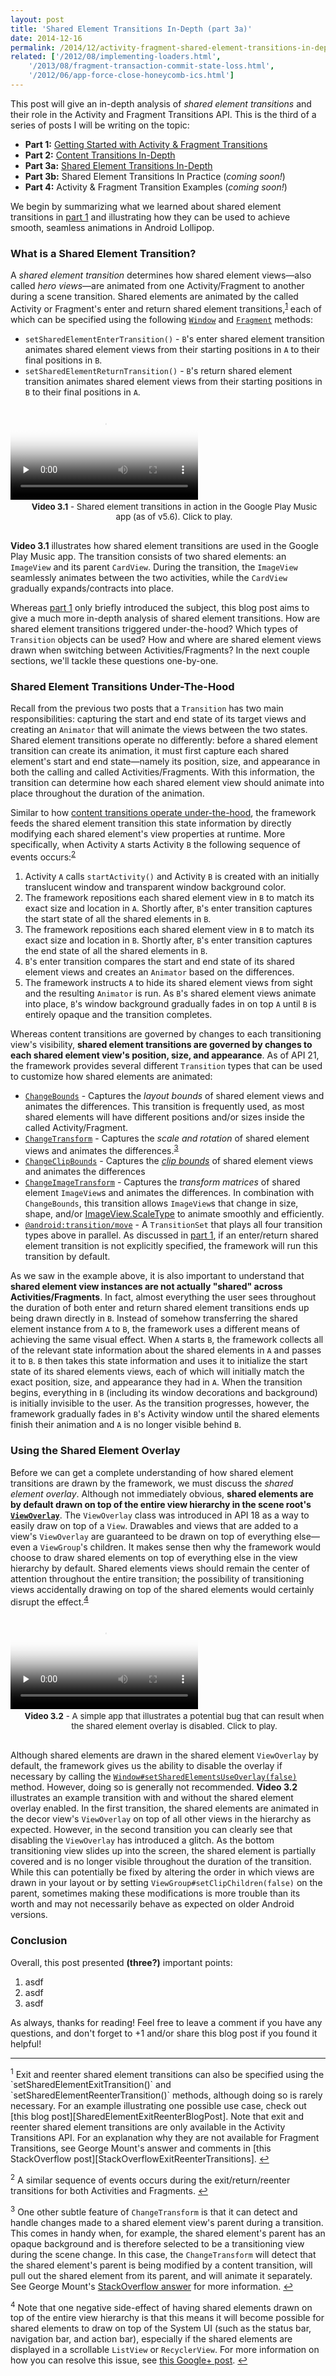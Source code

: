 ```yaml
---
layout: post
title: 'Shared Element Transitions In-Depth (part 3a)'
date: 2014-12-16
permalink: /2014/12/activity-fragment-shared-element-transitions-in-depth-part3a.html
related: ['/2012/08/implementing-loaders.html',
    '/2013/08/fragment-transaction-commit-state-loss.html',
    '/2012/06/app-force-close-honeycomb-ics.html']
---
```


This post will give an in-depth analysis of _shared element transitions_ and their role in the Activity and Fragment Transitions API. This is the third of a series of posts I will be writing on the topic:

* **Part 1:** [Getting Started with Activity & Fragment Transitions][part1]
* **Part 2:** [Content Transitions In-Depth][part2]
* **Part 3a:** [Shared Element Transitions In-Depth][part3a]
* **Part 3b:** Shared Element Transitions In Practice (_coming soon!_)
* **Part 4:** Activity & Fragment Transition Examples (_coming soon!_)

We begin by summarizing what we learned about shared element transitions in [part 1][part1] and illustrating how they can be used to achieve smooth, seamless animations in Android Lollipop.

### What is a Shared Element Transition?

<!--morestart-->

A _shared element transition_ determines how shared element views&mdash;also called _hero views_&mdash;are animated from one Activity/Fragment to another during a scene transition. Shared elements are animated by the called Activity or Fragment's enter and return shared element transitions,<sup><a href="#footnote1" id="ref1">1</a></sup> each of which can be specified using the following [`Window`][Window] and [`Fragment`][Fragment] methods:

* `setSharedElementEnterTransition()` - `B`'s enter shared element transition animates shared element views from their starting positions in `A` to their final positions in `B`.
* `setSharedElementReturnTransition()` - `B`'s return shared element transition animates shared element views from their starting positions in `B` to their final positions in `A`.

<!--more-->

<div class="responsive-figure nexus6-figure">
  <div class="framed-nexus6-port">
  <video id="figure31" onclick="playPause('figure31')" poster="/assets/videos/posts/2014/12/16/music-opt.png" preload="none">
    <source src="/assets/videos/posts/2014/12/16/music-opt.mp4" type="video/mp4">
    <source src="/assets/videos/posts/2014/12/16/music-opt.webm" type="video/webm">
    <source src="/assets/videos/posts/2014/12/16/music-opt.ogv" type="video/ogg">
  </video>
  </div>
  <div style="font-size:10pt;margin-left:20px;margin-bottom:30px">
    <p class="img-caption" style="margin-top:3px;margin-bottom:10px;text-align: center;"><strong>Video 3.1</strong> - Shared element transitions in action in the Google Play Music app (as of v5.6). Click to play.</p>
  </div>
</div>

**Video 3.1** illustrates how shared element transitions are used in the Google Play Music app. The transition consists of two shared elements: an `ImageView` and its parent `CardView`. During the transition, the `ImageView` seamlessly animates between the two activities, while the `CardView` gradually expands/contracts into place.

Whereas [part 1][part1] only briefly introduced the subject, this blog post aims to give a much more in-depth analysis of shared element transitions. How are shared element transitions triggered under-the-hood? Which types of `Transition` objects can be used? How and where are shared element views drawn when switching between Activities/Fragments? In the next couple sections, we'll tackle these questions one-by-one.

### Shared Element Transitions Under-The-Hood

Recall from the previous two posts that a `Transition` has two main responsibilities: capturing the start and end state of its target views and creating an `Animator` that will animate the views between the two states. Shared element transitions operate no differently: before a shared element transition can create its animation, it must first capture each shared element's start and end state&mdash;namely its position, size, and appearance in both the calling and called Activities/Fragments. With this information, the transition can determine how each shared element view should animate into place throughout the duration of the animation.

Similar to how [content transitions operate under-the-hood][part2], the framework feeds the shared element transition this state information by directly modifying each shared element's view properties at runtime. More specifically, when Activity `A` starts Activity `B` the following sequence of events occurs:<sup><a href="#footnote2" id="ref2">2</a></sup>

1. Activity `A` calls `startActivity()` and Activity `B` is created with an initially translucent window and transparent window background color.
2. The framework repositions each shared element view in `B` to match its exact size and location in `A`. Shortly after, `B`'s enter transition captures the start state of all the shared elements in `B`.
3. The framework repositions each shared element view in `B` to match its exact size and location in `B`. Shortly after, `B`'s enter transition captures the end state of all the shared elements in `B`.
4. `B`'s enter transition compares the start and end state of its shared element views and creates an `Animator` based on the differences.
5. The framework instructs `A` to hide its shared element views from sight and the resulting `Animator` is run. As `B`'s shared element views animate into place, `B`'s window background gradually fades in on top `A` until `B` is entirely opaque and the transition completes.

Whereas content transitions are governed by changes to each transitioning view's visibility, **shared element transitions are governed by changes to each shared element view's position, size, and appearance**. As of API 21, the framework provides several different `Transition` types that can be used to customize how shared elements are animated:

* [`ChangeBounds`][ChangeBounds] - Captures the _layout bounds_ of shared element views and animates the differences. This transition is frequently used, as most shared elements will have different positions and/or sizes inside the called Activity/Fragment.
* [`ChangeTransform`][ChangeTransform] - Captures the _scale and rotation_ of shared element views and animates the differences.<sup><a href="#footnote3" id="ref3">3</a></sup>
* [`ChangeClipBounds`][ChangeClipBounds] - Captures the [_clip bounds_][View#setClipBounds()] of shared element views and animates the differences
* [`ChangeImageTransform`][ChangeImageTransform] - Captures the _transform matrices_ of shared element `ImageView`s and animates the differences. In combination with `ChangeBounds`, this transition allows `ImageView`s that change in size, shape, and/or [ImageView.ScaleType][ImageView.ScaleType] to animate smoothly and efficiently.
* [`@android:transition/move`][Move] - A `TransitionSet` that plays all four transition types above in parallel. As discussed in [part 1][part1], if an enter/return shared element transition is not explicitly specified, the framework will run this transition by default.

As we saw in the example above, it is also important to understand that **shared element view instances are not actually "shared" across Activities/Fragments**. In fact, almost everything the user sees throughout the duration of both enter and return shared element transitions ends up being drawn directly in `B`. Instead of somehow transferring the shared element instance from `A` to `B`, the framework uses a different means of achieving the same visual effect. When `A` starts `B`, the framework collects all of the relevant state information about the shared elements in `A` and passes it to `B`. `B` then takes this state information and uses it to initialize the start state of its shared elements views, each of which will initially match the exact position, size, and appearance they had in `A`. When the transition begins, everything in `B` (including its window decorations and background) is initially invisible to the user. As the transition progresses, however, the framework gradually fades in `B`'s Activity window until the shared elements finish their animation and `A` is no longer visible behind `B`.

### Using the Shared Element Overlay

Before we can get a complete understanding of how shared element transitions are drawn by the framework, we must discuss the _shared element overlay_. Although not immediately obvious, **shared elements are by default drawn on top of the entire view hierarchy in the scene root's [`ViewOverlay`][ViewOverlay]**. The `ViewOverlay` class was introduced in API 18 as a way to easily draw on top of a `View`. Drawables and views that are added to a view's `ViewOverlay` are guaranteed to be drawn on top of everything else&mdash;even a `ViewGroup`'s children. It makes sense then why the framework would choose to draw shared elements on top of everything else in the view hierarchy by default. Shared elements views should remain the center of attention throughout the entire transition; the possibility of transitioning views accidentally drawing on top of the shared elements would certainly disrupt the effect.<sup><a href="#footnote4" id="ref4">4</a></sup>

<div class="responsive-figure nexus6-figure">
  <div class="framed-nexus6-port">
  <video id="figure32" onclick="playPause('figure32')" poster="/assets/videos/posts/2014/12/16/overlay-opt.png" preload="none">
    <source src="/assets/videos/posts/2014/12/16/overlay-opt.mp4" type="video/mp4">
    <source src="/assets/videos/posts/2014/12/16/overlay-opt.webm" type="video/webm">
    <source src="/assets/videos/posts/2014/12/16/overlay-opt.ogv" type="video/ogg">
  </video>
  </div>
  <div style="font-size:10pt;margin-left:20px;margin-bottom:30px">
    <p class="img-caption" style="margin-top:3px;margin-bottom:10px;text-align: center;"><strong>Video 3.2</strong> - A simple app that illustrates a potential bug that can result when the shared element overlay is disabled. Click to play.</p>
  </div>
</div>

Although shared elements are drawn in the shared element `ViewOverlay` by default, the framework gives us the ability to disable the overlay if necessary by calling the [`Window#setSharedElementsUseOverlay(false)`][setSharedElementsUseOverlay] method. However, doing so is generally not recommended. **Video 3.2** illustrates an example transition with and without the shared element overlay enabled. In the first transition, the shared elements are animated in the decor view's `ViewOverlay` on top of all other views in the hierarchy as expected. However, in the second transition you can clearly see that disabling the `ViewOverlay` has introduced a glitch. As the bottom transitioning view slides up into the screen, the shared element is partially covered and is no longer visible throughout the duration of the transition. While this can potentially be fixed by altering the order in which views are drawn in your layout or by setting `ViewGroup#setClipChildren(false)` on the parent, sometimes making these modifications is more trouble than its worth and may not necessarily behave as expected on older Android versions.

### Conclusion

Overall, this post presented **(three?)** important points:

1. asdf
2. asdf
3. asdf

As always, thanks for reading! Feel free to leave a comment if you have any questions, and don't forget to +1 and/or share this blog post if you found it helpful!

<hr class="footnote-divider"/>
<sup id="footnote1">1</sup> Exit and reenter shared element transitions can also be specified using the `setSharedElementExitTransition()` and `setSharedElementReenterTransition()` methods, although doing so is rarely necessary. For an example illustrating one possible use case, check out [this blog post][SharedElementExitReenterBlogPost]. Note that exit and reenter shared element transitions are only available in the Activity Transitions API. For an explanation why they are not available for Fragment Transitions, see George Mount's answer and comments in [this StackOverflow post][StackOverflowExitReenterTransitions]. <a href="#ref1" title="Jump to footnote 1.">&#8617;</a>

<sup id="footnote2">2</sup> A similar sequence of events occurs during the exit/return/reenter transitions for both Activities and Fragments. <a href="#ref2" title="Jump to footnote 2.">&#8617;</a>

<sup id="footnote3">3</sup> One other subtle feature of `ChangeTransform` is that it can detect and handle changes made to a shared element view's parent during a transition. This comes in handy when, for example, the shared element's parent has an opaque background and is therefore selected to be a transitioning view during the scene change. In this case, the `ChangeTransform` will detect that the shared element's parent is being modified by a content transition, will pull out the shared element from its parent, and will animate it separately. See George Mount's [StackOverflow answer][ChangeTransformParentIssue] for more information. <a href="#ref3" title="Jump to footnote 3.">&#8617;</a>

<sup id="footnote4">4</sup> Note that one negative side-effect of having shared elements drawn on top of the entire view hierarchy is that this means it will become possible for shared elements to draw on top of the System UI (such as the status bar, navigation bar, and action bar), especially if the shared elements are displayed in a scrollable `ListView` or `RecyclerView`. For more information on how you can resolve this issue, see [this Google+ post][GooglePlusSystemUI]. <a href="#ref4" title="Jump to footnote 4.">&#8617;</a>

  [setSharedElementExitTransition]: https://developer.android.com/reference/android/view/Window.html#setSharedElementExitTransition(android.transition.Transition)
  [setSharedElementEnterTransition]: https://developer.android.com/reference/android/view/Window.html#setSharedElementEnterTransition(android.transition.Transition)
  [setSharedElementReturnTransition]: https://developer.android.com/reference/android/view/Window.html#setSharedElementReturnTransition(android.transition.Transition)
  [setSharedElementReenterTransition]: https://developer.android.com/reference/android/view/Window.html#setSharedElementReenterTransition(android.transition.Transition)
  [Fragment#setSharedElementExitTransition]: https://developer.android.com/reference/android/app/Fragment.html#setSharedElementExitTransition(android.transition.Transition)
  [Fragment#setSharedElementEnterTransition]: https://developer.android.com/reference/android/app/Fragment.html#setSharedElementEnterTransition(android.transition.Transition)
  [Fragment#setSharedElementReturnTransition]: https://developer.android.com/reference/android/app/Fragment.html#setSharedElementReturnTransition(android.transition.Transition)
  [Fragment#setSharedElementReenterTransition]: https://developer.android.com/reference/android/app/Fragment.html#setSharedElementReenterTransition(android.transition.Transition)
  [Move]: https://github.com/android/platform_frameworks_base/blob/lollipop-release/core/res/res/transition/move.xml
  [postponeEnterTransition]: https://developer.android.com/reference/android/app/Activity.html#postponeEnterTransition()
  [startPostponedEnterTransition]: https://developer.android.com/reference/android/app/Activity.html#startPostponedEnterTransition()
  [setSharedElementsUseOverlay]: https://developer.android.com/reference/android/view/Window.html#setSharedElementsUseOverlay(boolean)
  [SharedElementCallback]: https://developer.android.com/reference/android/app/SharedElementCallback.html

  [Window]: http://developer.android.com/reference/android/view/Window.html
  [Fragment]: http://developer.android.com/reference/android/app/Fragment.html
  [MaterialDesignMeaningfulTransitions]: http://www.google.com/design/spec/animation/meaningful-transitions.html
  [SharedElementExitReenterBlogPost]: https://halfthought.wordpress.com/2014/12/08/what-are-all-these-dang-transitions/
  [StackOverflowExitReenterTransitions]: http://stackoverflow.com/q/27346020/844882

  [FragmentManager#executePendingTransactions]: https://developer.android.com/reference/android/app/FragmentManager.html#executePendingTransactions()
  [GooglePlusPostponeEnterTransition]: https://plus.google.com/+AlexLockwood/posts/FJsp1N9XNLS
  [GooglePlusSystemUI]: https://plus.google.com/+AlexLockwood/posts/RPtwZ5nNebb
  [PostponeEnterTransitionForFragments]: http://stackoverflow.com/q/26977303/844882
  [PostponeEnterTransitionForFragmentsG+]: https://plus.google.com/+AlexLockwood/posts/3DxHT42rmmY

  [ChangeBounds]: https://developer.android.com/reference/android/transition/ChangeBounds.html
  [ChangeTransform]: https://developer.android.com/reference/android/transition/ChangeTransform.html
  [ChangeClipBounds]: https://developer.android.com/reference/android/transition/ChangeClipBounds.html
  [ChangeImageTransform]: https://developer.android.com/reference/android/transition/ChangeImageTransform.html

  [View#setClipBounds()]: https://developer.android.com/reference/android/view/View.html#setClipBounds(android.graphics.Rect)
  [View#getClipBounds()]: https://developer.android.com/reference/android/view/View.html#getClipBounds()
  [ImageView.ScaleType]: https://developer.android.com/reference/android/widget/ImageView.ScaleType.html

  [ChangeTransformParentIssue]: http://stackoverflow.com/q/26899779/844882

  [ViewOverlay]: https://developer.android.com/reference/android/view/ViewOverlay.html
  [ViewOverlayBlogPost]: http://graphics-geek.blogspot.com/2013/07/new-in-android-43-viewoverlay.html

  [part1]: /2014/12/activity-fragment-transitions-in-android-lollipop-part1.html
  [part2]: /2014/12/activity-fragment-content-transitions-in-depth-part2.html
  [part3a]: /2014/12/activity-fragment-shared-element-transitions-in-depth-part3a.html
  [part3b]: /2014/12/activity-fragment-shared-element-transitions-in-practice-part3b.html

